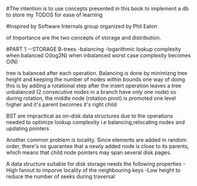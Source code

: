 #The intention is to use concepts presented in this book to implement a db to store my TODOS for ease of learning

#Inspired by Software Internals group organized by Phil Eaton

of Importance are the two concepts of storage and distribution.

#PART 1 --STORAGE
B-trees -balancing -logarithmic lookup complexity when balanced  O(log2N)
when inbalanced worst case complexity becomes O(N)

tree is balanced after each operation. Balancing is done by minimizng tree height and keeping the number of nodes within bounds
one way of doing this is by adding a rotational step after the insert operation leaves a tree unbalanced (2 consecutive nodes in a branch have only one node)
so during rotation, the middle node (rotation pivot) is promoted one level higher and it's parent becomes it's right child

BST are impractical as on-disk data structures due to the operations needed to optimize lookup complexity i.e balancing,relocating nodes and updating pointers

Another common problem is locality. Since elements are added in random order, there's no guarantee that a newly added node is close to its parents, which means that child node pointers may span several disk pages.

A data structure suitable for disk storage needs the following properties
    -High fanout to imporve locality of the neighbouring keys
    -Low height to reduce the number of seeks during traversal
    